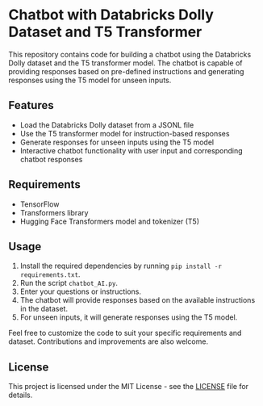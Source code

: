 # Chatbot with Databricks Dolly Dataset and T5 Transformer

This repository contains code for building a chatbot using the Databricks Dolly dataset and the T5 transformer model. The chatbot is capable of providing responses based on pre-defined instructions and generating responses using the T5 model for unseen inputs.

## Features

- Load the Databricks Dolly dataset from a JSONL file
- Use the T5 transformer model for instruction-based responses
- Generate responses for unseen inputs using the T5 model
- Interactive chatbot functionality with user input and corresponding chatbot responses

## Requirements

- TensorFlow
- Transformers library
- Hugging Face Transformers model and tokenizer (T5)

## Usage

1. Install the required dependencies by running `pip install -r requirements.txt`.
2. Run the script `chatbot_AI.py`.
3. Enter your questions or instructions.
4. The chatbot will provide responses based on the available instructions in the dataset.
5. For unseen inputs, it will generate responses using the T5 model.

Feel free to customize the code to suit your specific requirements and dataset. Contributions and improvements are also welcome.

## License

This project is licensed under the MIT License - see the [LICENSE](LICENSE) file for details.
